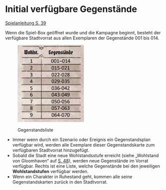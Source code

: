 # Initial verfügbare Gegenstände

[Spielanleitung S. 39](https://amagino.ch/media/33/d4/b7/1604342770/Gloomhaven%20Spielanleitung_DE.pdf)

Wenn die Spiel-Box geöffnet wurde und die Kampagne beginnt, besteht der verfügbare Stadtvorrat aus allen Exemplaren der Gegenstände 001 bis 014.

<figure><img src="../assets/images/available-items.png" alt="Gegenstandsliste"><figcaption><p>Gegenstandsliste</p></figcaption></figure>

* Immer wenn durch ein Szenario oder Ereignis ein Gegenstandsplan verfügbar wird, werden alle Exemplare dieser Gegenstandskarte zum verfügbaren Stadtvorrat hinzugefügt.&#x20;
* Sobald die Stadt eine neue Wohlstandsstufe erreicht (siehe „Wohlstand von Gloomhaven“ auf [S. 48](https://amagino.ch/media/33/d4/b7/1604342770/Gloomhaven%20Spielanleitung_DE.pdf)), werden neue Gegenstände im Vorrat verfügbar. Rechts ist eine Liste, welche Gegenstände bei den jeweiligen **Wohlstandstufen** verfügbar werden.&#x20;
* Wenn ein Charakter in Ruhestand geht, kommen alle seine Gegenstandskarten zurück in den Stadtvorrat.
